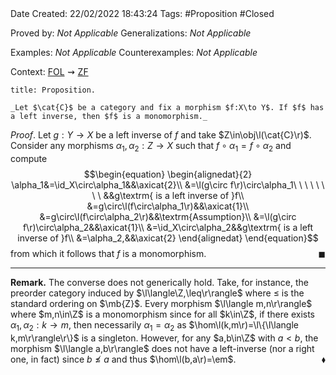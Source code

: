 <br />
<br />

Date Created: 22/02/2022 18:43:24
Tags: #Proposition #Closed 

Proved by: _Not Applicable_
Generalizations: _Not Applicable_

Examples: _Not Applicable_
Counterexamples: _Not Applicable_

Context: [$\textrm{FOL}$](obsidian://open?file=First%20Order%20Logic)$\,\,\rightsquigarrow\,\,$[$\textrm{ZF}$](obsidian://open?file=Zermelo-Fraenkel%20Set%20Theory)

``` ad-Proposition
title: Proposition.

_Let $\cat{C}$ be a category and fix a morphism $f:X\to Y$. If $f$ has a left inverse, then $f$ is a monomorphism._

```

_Proof_. Let $g:Y\to X$ be a left inverse of $f$ and take $Z\in\obj\l(\cat{C}\r)$. Consider any morphisms $\alpha_1,\alpha_2:Z\to X$ such that $f\circ\alpha_1=f\circ\alpha_2$ and compute
$$\begin{equation}
    \begin{alignedat}{2}
        \alpha_1&=\id_X\circ\alpha_1&&\axicat{2}\\
        &=\l(g\circ f\r)\circ\alpha_1\ \ \ \ \ \ \ \ &&g\textrm{ is a left inverse of }f\\
        &=g\circ\l(f\circ\alpha_1\r)&&\axicat{1}\\
        &=g\circ\l(f\circ\alpha_2\r)&&\textrm{Assumption}\\
        &=\l(g\circ f\r)\circ\alpha_2&&\axicat{1}\\
        &=\id_X\circ\alpha_2&&g\textrm{ is a left inverse of }f\\
        &=\alpha_2,&&\axicat{2}
    \end{alignedat}
\end{equation}$$
from which it follows that $f$ is a monomorphism.<span style="float:right;">$\blacksquare$</span>

---

**Remark.** The converse does not generically hold. Take, for instance, the preorder category induced by $\l\langle\Z,\leq\r\rangle$ where $\leq$ is the standard ordering on $\mb{Z}$. Every morphism $\l\langle m,n\r\rangle$ where $m,n\in\Z$ is a monomorphism since for all $k\in\Z$, if there exists $\alpha_1,\alpha_2:k\to m$, then necessarily $\alpha_1=\alpha_2$ as $\hom\l(k,m\r)=\l\{\l\langle k,m\r\rangle\r\}$ is a singleton. However, for any $a,b\in\Z$ with $a<b$, the morphism $\l\langle a,b\r\rangle$ does not have a left-inverse (nor a right one, in fact) since $b\not\leq a$ and thus $\hom\l(b,a\r)=\em$.<span style="float:right;">$\blacklozenge$</span>
